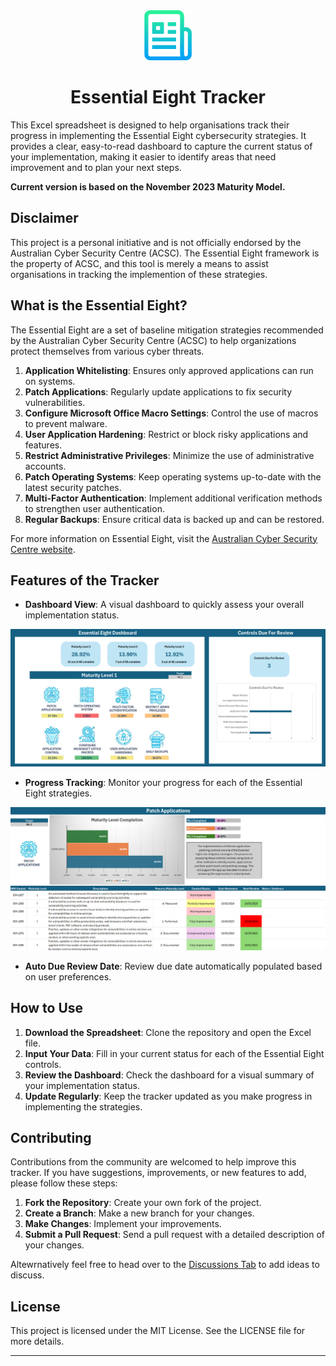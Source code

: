 <div align="center">
  <a href="">
    <img src="assets\E8.png" alt="Logo" width="80" height="80">
  </a>
  <h1 align="center">Essential Eight Tracker</h1>
</div>

This Excel spreadsheet is designed to help organisations track their progress in implementing the Essential Eight cybersecurity strategies. It provides a clear, easy-to-read dashboard to capture the current status of your implementation, making it easier to identify areas that need improvement and to plan your next steps.

**Current version is based on the November 2023 Maturity Model.**

## Disclaimer

This project is a personal initiative and is not officially endorsed by the Australian Cyber Security Centre (ACSC). The Essential Eight framework is the property of ACSC, and this tool is merely a means to assist organisations in tracking the implemention of these strategies.

## What is the Essential Eight?

The Essential Eight are a set of baseline mitigation strategies recommended by the Australian Cyber Security Centre (ACSC) to help organizations protect themselves from various cyber threats.

1. **Application Whitelisting**: Ensures only approved applications can run on systems.
2. **Patch Applications**: Regularly update applications to fix security vulnerabilities.
3. **Configure Microsoft Office Macro Settings**: Control the use of macros to prevent malware.
4. **User Application Hardening**: Restrict or block risky applications and features.
5. **Restrict Administrative Privileges**: Minimize the use of administrative accounts.
6. **Patch Operating Systems**: Keep operating systems up-to-date with the latest security patches.
7. **Multi-Factor Authentication**: Implement additional verification methods to strengthen user authentication.
8. **Regular Backups**: Ensure critical data is backed up and can be restored.

For more information on Essential Eight, visit the [Australian Cyber Security Centre website](https://www.cyber.gov.au/resources-business-and-government/essential-cyber-security/essential-eight).

## Features of the Tracker

- **Dashboard View**: A visual dashboard to quickly assess your overall implementation status.

![Dashboard View](assets/Dashboard.png)

- **Progress Tracking**: Monitor your progress for each of the Essential Eight strategies.

![Progress Tracking](assets/PatchApplication.png)

- **Auto Due Review Date**: Review due date automatically populated based on user preferences.

## How to Use

1. **Download the Spreadsheet**: Clone the repository and open the Excel file.
2. **Input Your Data**: Fill in your current status for each of the Essential Eight controls.
3. **Review the Dashboard**: Check the dashboard for a visual summary of your implementation status.
4. **Update Regularly**: Keep the tracker updated as you make progress in implementing the strategies.

## Contributing

Contributions from the community are welcomed to help improve this tracker. If you have suggestions, improvements, or new features to add, please follow these steps:

1. **Fork the Repository**: Create your own fork of the project.
2. **Create a Branch**: Make a new branch for your changes.
3. **Make Changes**: Implement your improvements.
4. **Submit a Pull Request**: Send a pull request with a detailed description of your changes.
 
Altewrnatively feel free to head over to the [Discussions Tab](https://github.com/alastaircottenham/EssentialEightTracker/discussions) to add ideas to discuss.


## License

This project is licensed under the MIT License. See the LICENSE file for more details.

---
